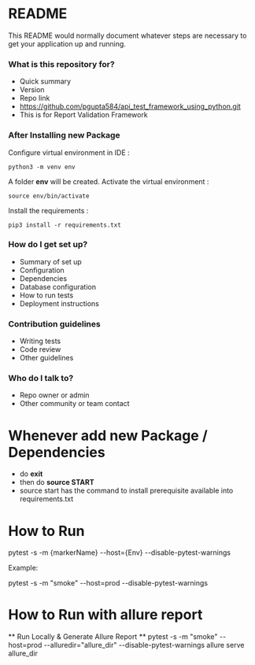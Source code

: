 # README #

This README would normally document whatever steps are necessary to get your application up and running.

### What is this repository for? ###

* Quick summary
* Version
* Repo link
* https://github.com/pgupta584/api_test_framework_using_python.git
* This is for Report Validation Framework

### After Installing new Package ###

Configure virtual environment in IDE :

    python3 -m venv env

A folder **env** will be created. Activate the virtual environment :

    source env/bin/activate

Install the requirements :

    pip3 install -r requirements.txt

### How do I get set up? ###

* Summary of set up
* Configuration
* Dependencies
* Database configuration
* How to run tests
* Deployment instructions

### Contribution guidelines ###

* Writing tests
* Code review
* Other guidelines

### Who do I talk to? ###

* Repo owner or admin
* Other community or team contact

# Whenever add new Package / Dependencies
* do  **exit**
* then do **source START** 
* source start has the command to install prerequisite available into requirements.txt

# How to Run
pytest -s -m {markerName} --host={Env} --disable-pytest-warnings

Example:

pytest -s -m "smoke" --host=prod --disable-pytest-warnings

# How to Run with allure report

** Run Locally & Generate Allure Report **
pytest -s -m "smoke" --host=prod --alluredir="allure_dir" --disable-pytest-warnings
allure serve allure_dir

